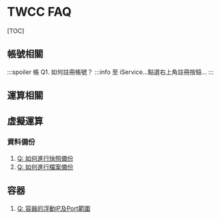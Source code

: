 # TWCC FAQ


[TOC]

## 帳號相關

:::spoiler 帳 Q1. 如何註冊帳號？
:::info
至 iService...點選右上角註冊按鈕...
:::




## 運算相關

## 虛擬運算 

### 資料備份

1. [Q: 如何進行快照備份]()
1. [Q: 如何進行檔案備份]()

## 容器

1. [Q: 容器的浮動IP及Port範圍](容器的IP及Port範圍.md)
